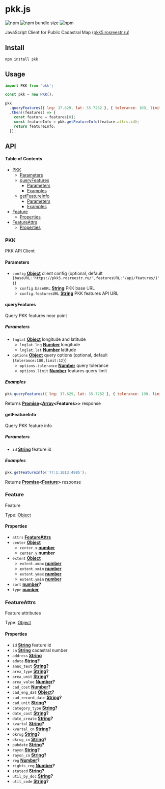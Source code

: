 # pkk.js

![npm](https://img.shields.io/npm/v/pkk)
![npm bundle size](https://img.shields.io/bundlephobia/minzip/pkk)
![npm](https://img.shields.io/npm/dt/pkk)

JavaScript Client for Public Cadastral Map ([pkk5.rosreestr.ru](https://pkk5.rosreestr.ru))

## Install

```shell
npm install pkk
```

## Usage

```js
import PKK from 'pkk';

const pkk = new PKK();

pkk
  .queryFeatures({ lng: 37.629, lat: 55.7252 }, { tolerance: 100, limit: 12 })
  .then((features) => {
    const feature = features[0];
    const featureInfo = pkk.getFeatureInfo(feature.attrs.id);
    return featureInfo;
  });
```

## API

<!-- Generated by documentation.js. Update this documentation by updating the source code. -->

#### Table of Contents

- [PKK](#pkk)
  - [Parameters](#parameters)
  - [queryFeatures](#queryfeatures)
    - [Parameters](#parameters-1)
    - [Examples](#examples)
  - [getFeatureInfo](#getfeatureinfo)
    - [Parameters](#parameters-2)
    - [Examples](#examples-1)
- [Feature](#feature)
  - [Properties](#properties)
- [FeatureAttrs](#featureattrs)
  - [Properties](#properties-1)

### PKK

PKK API Client

#### Parameters

- `config` **[Object](https://developer.mozilla.org/docs/Web/JavaScript/Reference/Global_Objects/Object)** client config (optional, default `{baseURL:'https://pkk5.rosreestr.ru/',featuresURL:'/api/features/1'}`)
  - `config.baseURL` **[String](https://developer.mozilla.org/docs/Web/JavaScript/Reference/Global_Objects/String)** PKK base URL
  - `config.featuresURL` **[String](https://developer.mozilla.org/docs/Web/JavaScript/Reference/Global_Objects/String)** PKK features API URL

#### queryFeatures

Query PKK features near point

##### Parameters

- `lnglat` **[Object](https://developer.mozilla.org/docs/Web/JavaScript/Reference/Global_Objects/Object)** longitude and latitude
  - `lnglat.lng` **[Number](https://developer.mozilla.org/docs/Web/JavaScript/Reference/Global_Objects/Number)** longitude
  - `lnglat.lat` **[Number](https://developer.mozilla.org/docs/Web/JavaScript/Reference/Global_Objects/Number)** latitude
- `options` **[Object](https://developer.mozilla.org/docs/Web/JavaScript/Reference/Global_Objects/Object)** query options (optional, default `{tolerance:100,limit:12}`)
  - `options.tolerance` **[Number](https://developer.mozilla.org/docs/Web/JavaScript/Reference/Global_Objects/Number)** query tolerance
  - `options.limit` **[Number](https://developer.mozilla.org/docs/Web/JavaScript/Reference/Global_Objects/Number)** features query limit

##### Examples

```javascript
pkk.queryFeatures({ lng: 37.629, lat: 55.7252 }, { tolerance: 100, limit: 12 });
```

Returns **[Promise](https://developer.mozilla.org/docs/Web/JavaScript/Reference/Global_Objects/Promise)&lt;[Array](https://developer.mozilla.org/docs/Web/JavaScript/Reference/Global_Objects/Array)&lt;Features>>** response

#### getFeatureInfo

Query PKK feature info

##### Parameters

- `id` **[String](https://developer.mozilla.org/docs/Web/JavaScript/Reference/Global_Objects/String)** feature id

##### Examples

```javascript
pkk.getFeatureInfo('77:1:1013:4985');
```

Returns **[Promise](https://developer.mozilla.org/docs/Web/JavaScript/Reference/Global_Objects/Promise)&lt;[Feature](#feature)>** response

### Feature

Feature

Type: [Object](https://developer.mozilla.org/docs/Web/JavaScript/Reference/Global_Objects/Object)

#### Properties

- `attrs` **[FeatureAttrs](#featureattrs)**
- `center` **[Object](https://developer.mozilla.org/docs/Web/JavaScript/Reference/Global_Objects/Object)**
  - `center.x` **[number](https://developer.mozilla.org/docs/Web/JavaScript/Reference/Global_Objects/Number)**
  - `center.y` **[number](https://developer.mozilla.org/docs/Web/JavaScript/Reference/Global_Objects/Number)**
- `extent` **[Object](https://developer.mozilla.org/docs/Web/JavaScript/Reference/Global_Objects/Object)**
  - `extent.xmax` **[number](https://developer.mozilla.org/docs/Web/JavaScript/Reference/Global_Objects/Number)**
  - `extent.xmin` **[number](https://developer.mozilla.org/docs/Web/JavaScript/Reference/Global_Objects/Number)**
  - `extent.ymax` **[number](https://developer.mozilla.org/docs/Web/JavaScript/Reference/Global_Objects/Number)**
  - `extent.ymin` **[number](https://developer.mozilla.org/docs/Web/JavaScript/Reference/Global_Objects/Number)**
- `sort` **[number](https://developer.mozilla.org/docs/Web/JavaScript/Reference/Global_Objects/Number)?**
- `type` **[number](https://developer.mozilla.org/docs/Web/JavaScript/Reference/Global_Objects/Number)**

### FeatureAttrs

Feature attributes

Type: [Object](https://developer.mozilla.org/docs/Web/JavaScript/Reference/Global_Objects/Object)

#### Properties

- `id` **[String](https://developer.mozilla.org/docs/Web/JavaScript/Reference/Global_Objects/String)** feature id
- `cn` **[String](https://developer.mozilla.org/docs/Web/JavaScript/Reference/Global_Objects/String)** cadastral number
- `address` **[String](https://developer.mozilla.org/docs/Web/JavaScript/Reference/Global_Objects/String)**
- `adate` **[String](https://developer.mozilla.org/docs/Web/JavaScript/Reference/Global_Objects/String)?**
- `anno_text` **[String](https://developer.mozilla.org/docs/Web/JavaScript/Reference/Global_Objects/String)?**
- `area_type` **[String](https://developer.mozilla.org/docs/Web/JavaScript/Reference/Global_Objects/String)?**
- `area_unit` **[String](https://developer.mozilla.org/docs/Web/JavaScript/Reference/Global_Objects/String)?**
- `area_value` **[Number](https://developer.mozilla.org/docs/Web/JavaScript/Reference/Global_Objects/Number)?**
- `cad_cost` **[Number](https://developer.mozilla.org/docs/Web/JavaScript/Reference/Global_Objects/Number)?**
- `cad_eng_dat` **[Object](https://developer.mozilla.org/docs/Web/JavaScript/Reference/Global_Objects/Object)?**
- `cad_record_date` **[String](https://developer.mozilla.org/docs/Web/JavaScript/Reference/Global_Objects/String)?**
- `cad_unit` **[String](https://developer.mozilla.org/docs/Web/JavaScript/Reference/Global_Objects/String)?**
- `category_type` **[String](https://developer.mozilla.org/docs/Web/JavaScript/Reference/Global_Objects/String)?**
- `date_cost` **[String](https://developer.mozilla.org/docs/Web/JavaScript/Reference/Global_Objects/String)?**
- `date_create` **[String](https://developer.mozilla.org/docs/Web/JavaScript/Reference/Global_Objects/String)?**
- `kvartal` **[String](https://developer.mozilla.org/docs/Web/JavaScript/Reference/Global_Objects/String)?**
- `kvartal_cn` **[String](https://developer.mozilla.org/docs/Web/JavaScript/Reference/Global_Objects/String)?**
- `okrug` **[String](https://developer.mozilla.org/docs/Web/JavaScript/Reference/Global_Objects/String)?**
- `okrug_cn` **[String](https://developer.mozilla.org/docs/Web/JavaScript/Reference/Global_Objects/String)?**
- `pubdate` **[String](https://developer.mozilla.org/docs/Web/JavaScript/Reference/Global_Objects/String)?**
- `rayon` **[String](https://developer.mozilla.org/docs/Web/JavaScript/Reference/Global_Objects/String)?**
- `rayon_cn` **[String](https://developer.mozilla.org/docs/Web/JavaScript/Reference/Global_Objects/String)?**
- `reg` **[Number](https://developer.mozilla.org/docs/Web/JavaScript/Reference/Global_Objects/Number)?**
- `rights_reg` **[Number](https://developer.mozilla.org/docs/Web/JavaScript/Reference/Global_Objects/Number)?**
- `statecd` **[String](https://developer.mozilla.org/docs/Web/JavaScript/Reference/Global_Objects/String)?**
- `util_by_doc` **[String](https://developer.mozilla.org/docs/Web/JavaScript/Reference/Global_Objects/String)?**
- `util_code` **[String](https://developer.mozilla.org/docs/Web/JavaScript/Reference/Global_Objects/String)?**
